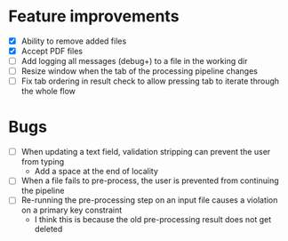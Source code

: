 # Feature improvements
- [X] Ability to remove added files
- [X] Accept PDF files
- [ ] Add logging all messages (debug+) to a file in the working dir
- [ ] Resize window when the tab of the processing pipeline changes
- [ ] Fix tab ordering in result check to allow pressing tab to iterate through the whole flow

# Bugs
- [ ] When updating a text field, validation stripping can prevent the user from typing
  - Add a space at the end of locality
- [ ] When a file fails to pre-process, the user is prevented from continuing the pipeline
- [ ] Re-running the pre-processing step on an input file causes a violation on a primary key constraint
  - I think this is because the old pre-processing result does not get deleted
